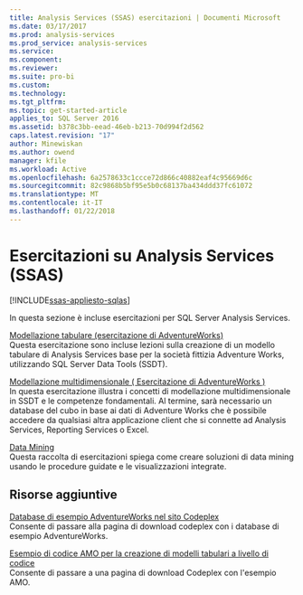 ```yaml
---
title: Analysis Services (SSAS) esercitazioni | Documenti Microsoft
ms.date: 03/17/2017
ms.prod: analysis-services
ms.prod_service: analysis-services
ms.service: 
ms.component: 
ms.reviewer: 
ms.suite: pro-bi
ms.custom: 
ms.technology: 
ms.tgt_pltfrm: 
ms.topic: get-started-article
applies_to: SQL Server 2016
ms.assetid: b378c3bb-eead-46eb-b213-70d994f2d562
caps.latest.revision: "17"
author: Minewiskan
ms.author: owend
manager: kfile
ms.workload: Active
ms.openlocfilehash: 6a2578633c1ccce72d866c40882eaf4c95669d6c
ms.sourcegitcommit: 82c9868b5bf95e5b0c68137ba434ddd37fc61072
ms.translationtype: MT
ms.contentlocale: it-IT
ms.lasthandoff: 01/22/2018
---
```

# <a name="analysis-services-tutorials-ssas"></a>Esercitazioni su Analysis Services (SSAS)
[!INCLUDE[ssas-appliesto-sqlas](../includes/ssas-appliesto-sqlas.md)]

In questa sezione è incluse esercitazioni per SQL Server Analysis Services.  
  
[Modellazione tabulare &#40;esercitazione di AdventureWorks&#41;](../analysis-services/tabular-modeling-adventure-works-tutorial.md)  
Questa esercitazione sono incluse lezioni sulla creazione di un modello tabulare di Analysis Services base per la società fittizia Adventure Works, utilizzando SQL Server Data Tools (SSDT).  
  
[Modellazione multidimensionale &#40; Esercitazione di AdventureWorks &#41;](../analysis-services/multidimensional-modeling-adventure-works-tutorial.md)  
In questa esercitazione illustra i concetti di modellazione multidimensionale in SSDT e le competenze fondamentali. Al termine, sarà necessario un database del cubo in base ai dati di Adventure Works che è possibile accedere da qualsiasi altra applicazione client che si connette ad Analysis Services, Reporting Services o Excel.  
  
[Data Mining](../analysis-services/data-mining-tutorials-analysis-services.md)  
Questa raccolta di esercitazioni spiega come creare soluzioni di data mining usando le procedure guidate e le visualizzazioni integrate.  
  
  
## <a name="additional-resources"></a>Risorse aggiuntive  
[Database di esempio AdventureWorks nel sito Codeplex](http://go.microsoft.com/fwlink/?linkID=335807)  
Consente di passare alla pagina di download codeplex con i database di esempio AdventureWorks.  
  
[Esempio di codice AMO per la creazione di modelli tabulari a livello di codice](http://go.microsoft.com/fwlink/?linkID=221036)  
Consente di passare a una pagina di download Codeplex con l'esempio AMO.  
  
  
  
